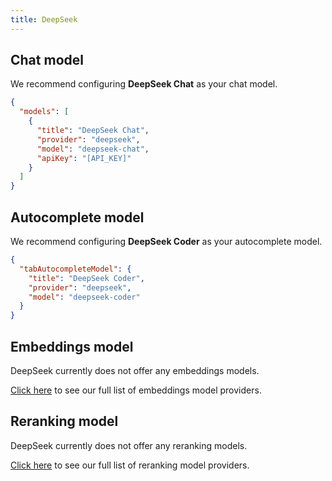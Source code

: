 ```yaml
---
title: DeepSeek
---
```


## Chat model

We recommend configuring **DeepSeek Chat** as your chat model.

```json title="config.json"
{
  "models": [
    {
      "title": "DeepSeek Chat",
      "provider": "deepseek",
      "model": "deepseek-chat",
      "apiKey": "[API_KEY]"
    }
  ]
}
```

## Autocomplete model

We recommend configuring **DeepSeek Coder** as your autocomplete model.

```json title="config.json"
{
  "tabAutocompleteModel": {
    "title": "DeepSeek Coder",
    "provider": "deepseek",
    "model": "deepseek-coder"
  }
}
```

## Embeddings model

DeepSeek currently does not offer any embeddings models.

[Click here](../../model-types/embeddings.md) to see our full list of embeddings model providers.

## Reranking model

DeepSeek currently does not offer any reranking models.

[Click here](../../model-types/reranking.md) to see our full list of reranking model providers.
